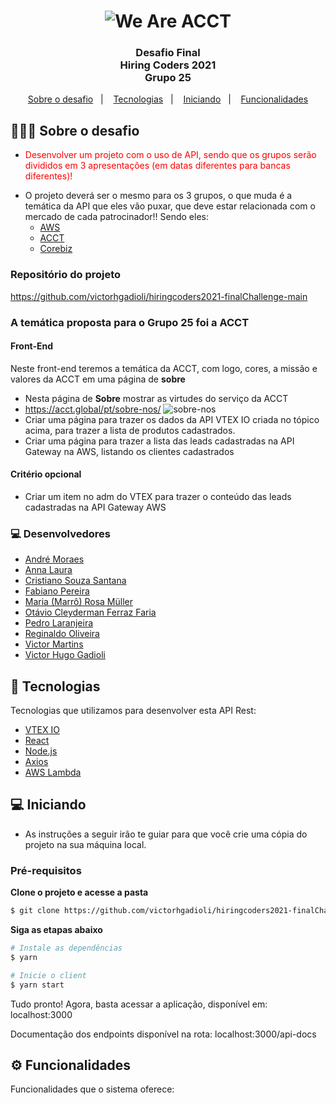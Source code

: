 <h1 align="center">
<img src="https://media-exp1.licdn.com/dms/image/C4D1BAQHfQr7OKzw3qw/company-background_10000/0/1625601466872?e=2159024400&v=beta&t=FhYCbZr68ojz3lfyYUPV-M4lziID87ji6A-oat_okZ4" title="We Are ACCT" />
</h1>

<h3 align="center">
  Desafio Final <br> Hiring Coders 2021 <br>  Grupo 25
</h3>

<p align="center">
  <a href="#-sobre-o-desafio">Sobre o desafio</a>&nbsp;&nbsp;&nbsp;|&nbsp;&nbsp;&nbsp;
  <a href="#-tecnologias">Tecnologias</a>&nbsp;&nbsp;&nbsp;|&nbsp;&nbsp;&nbsp;
  <a href="#-iniciando">Iniciando</a>&nbsp;&nbsp;&nbsp;|&nbsp;&nbsp;&nbsp;
  <a href="#%EF%B8%8F-funcionalidades">Funcionalidades</a>
</p>

## 👨🏻‍💻 Sobre o desafio

- <p style="color: red;">Desenvolver um projeto com o uso de API, sendo que os grupos serão divididos em 3 apresentações (em datas diferentes para bancas diferentes)!
- O projeto deverá ser o mesmo para os 3 grupos, o que muda é a temática da API que eles vão puxar, que deve estar relacionada com o mercado de cada patrocinador!! Sendo eles:
  - [AWS](https://aws.amazon.com/pt/)</br>
  - [ACCT](https://acct.global)</br>
  - [Corebiz](https://www.corebiz.ag/pt/)
</p>

### Repositório do projeto
https://github.com/victorhgadioli/hiringcoders2021-finalChallenge-main

### A temática proposta para o Grupo 25 foi a ACCT</br>
#### Front-End
Neste front-end teremos a temática da ACCT, com logo, cores, a missão e valores da ACCT em uma página de **sobre**
- Nesta página de **Sobre** mostrar as virtudes do serviço da ACCT
- https://acct.global/pt/sobre-nos/
![sobre-nos](https://user-images.githubusercontent.com/1951762/131201433-6f58da5d-2453-4324-a95e-53fed286c5aa.png)
- Criar uma página para trazer os dados da API VTEX IO criada no tópico acima, para trazer a lista de produtos cadastrados.
- Criar uma página para trazer a lista das leads cadastradas na API Gateway na AWS, listando os clientes cadastrados

#### Critério opcional
- Criar um item no adm do VTEX para trazer o conteúdo das leads cadastradas na API Gateway AWS

### 💻 Desenvolvedores
- [André Moraes](https://github.com/andreLTMoraes)
- [Anna Laura](https://github.com/alauraivani)
- [Cristiano Souza Santana](https://github.com/CristianoSantan)
- [Fabiano Pereira](https://github.com/ifabianoi)
- [Maria (Marrô) Rosa Müller ](https://github.com/Marro-Muller)
- [Otávio Cleyderman Ferraz Faria](https://github.com/OtavioCleyderman)
- [Pedro Laranjeira](https://github.com/pedroasso)
- [Reginaldo Oliveira](https://github.com/Reginaldo007oliveira)
- [Victor Martins](https://github.com/VictorFerreiraMartins)
- [Victor Hugo Gadioli](https://github.com/victorhgadioli)



## 🚀 Tecnologias

Tecnologias que utilizamos para desenvolver esta API Rest:

- [VTEX IO](https://vtex.io/)
- [React](https://pt-br.reactjs.org/)
- [Node.js](https://nodejs.org/en/)
- [Axios](https://github.com/axios/axios)
- [AWS Lambda](https://aws.amazon.com/pt/lambda/)

## 💻 Iniciando

- As instruções a seguir irão te guiar para que você crie uma cópia do projeto na sua máquina local.

### Pré-requisitos

**Clone o projeto e acesse a pasta**

```bash
$ git clone https://github.com/victorhgadioli/hiringcoders2021-finalChallenge/ && cd hiringcoders2021-finalChallenge
```

**Siga as etapas abaixo**

```bash
# Instale as dependências
$ yarn

# Inicie o client
$ yarn start
```

Tudo pronto! Agora, basta acessar a aplicação, disponível em:
localhost:3000

Documentação dos endpoints disponível na rota:
localhost:3000/api-docs

## ⚙️ Funcionalidades
Funcionalidades que o sistema oferece:
